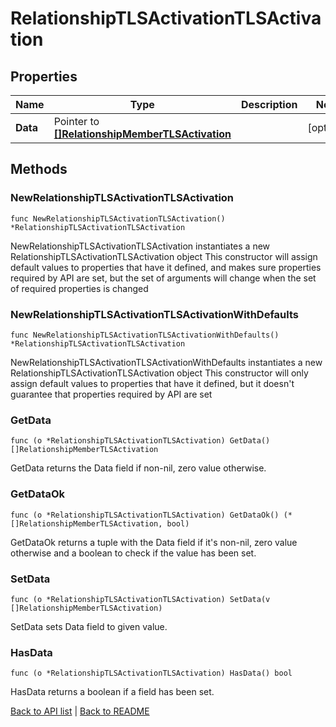 # RelationshipTLSActivationTLSActivation

## Properties

Name | Type | Description | Notes
------------ | ------------- | ------------- | -------------
**Data** | Pointer to [**[]RelationshipMemberTLSActivation**](RelationshipMemberTLSActivation.md) |  | [optional] 

## Methods

### NewRelationshipTLSActivationTLSActivation

`func NewRelationshipTLSActivationTLSActivation() *RelationshipTLSActivationTLSActivation`

NewRelationshipTLSActivationTLSActivation instantiates a new RelationshipTLSActivationTLSActivation object
This constructor will assign default values to properties that have it defined,
and makes sure properties required by API are set, but the set of arguments
will change when the set of required properties is changed

### NewRelationshipTLSActivationTLSActivationWithDefaults

`func NewRelationshipTLSActivationTLSActivationWithDefaults() *RelationshipTLSActivationTLSActivation`

NewRelationshipTLSActivationTLSActivationWithDefaults instantiates a new RelationshipTLSActivationTLSActivation object
This constructor will only assign default values to properties that have it defined,
but it doesn't guarantee that properties required by API are set

### GetData

`func (o *RelationshipTLSActivationTLSActivation) GetData() []RelationshipMemberTLSActivation`

GetData returns the Data field if non-nil, zero value otherwise.

### GetDataOk

`func (o *RelationshipTLSActivationTLSActivation) GetDataOk() (*[]RelationshipMemberTLSActivation, bool)`

GetDataOk returns a tuple with the Data field if it's non-nil, zero value otherwise
and a boolean to check if the value has been set.

### SetData

`func (o *RelationshipTLSActivationTLSActivation) SetData(v []RelationshipMemberTLSActivation)`

SetData sets Data field to given value.

### HasData

`func (o *RelationshipTLSActivationTLSActivation) HasData() bool`

HasData returns a boolean if a field has been set.


[Back to API list](../README.md#documentation-for-api-endpoints) | [Back to README](../README.md)
